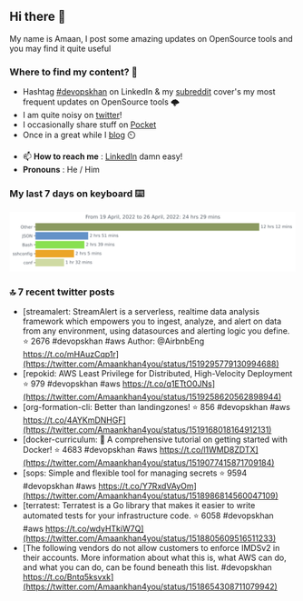 <!--- [![Hits](https://hits.seeyoufarm.com/api/count/incr/badge.svg?url=https%3A%2F%2Fgithub.com%2Fakhan4u%2Fhit-counter&count_bg=%2379C83D&title_bg=%23555555&icon=&icon_color=%23E7E7E7&title=visits&edge_flat=false)](https://hits.seeyoufarm.com) --->

## Hi there 👋

My name is Amaan, I post some amazing updates on OpenSource tools and you may find it quite useful

### Where to find my content? 🤔

* Hashtag [#devopskhan](https://www.linkedin.com/feed/hashtag/devopskhan/) on LinkedIn & my [subreddit](https://www.reddit.com/r/devopskhan/) cover's my most frequent updates on OpenSource tools 🌩️
* I am quite noisy on [twitter](https://twitter.com/Amaankhan4you)!
* I occasionally share stuff on [Pocket](https://getpocket.com/@ej6g8d1dp2829A16a9Tf5d4T6bAMp3d8791rejDe86yem3bm4e14ex4fT4dluk29)
* Once in a great while I [blog](https://linuxparrot.com/) ⏲️


- 📫 **How to reach me** : [LinkedIn](https://www.linkedin.com/in/amaan-khan-linux-ninja) damn easy!
- **Pronouns** : He / Him

### My last 7 days on keyboard ⌨️

<img src="https://github.com/akhan4u/akhan4u/blob/main/images/stat.svg" alt="Amaan's Wakatime Activity!"/>

### 🔝 7 recent twitter posts
<!-- DEVDOJO:START -->
- [streamalert: StreamAlert is a serverless, realtime data analysis framework which empowers you to ingest, analyze, and alert on data from any environment, using datasources and alerting logic you define.
⭐️ 2676
#devopskhan #aws
Author: @AirbnbEng
https://t.co/mHAuzCqp1r](https://twitter.com/Amaankhan4you/status/1519295779130994688)
- [repokid: AWS Least Privilege for Distributed, High-Velocity Deployment
⭐️ 979
#devopskhan #aws
https://t.co/q1ETtO0JNs](https://twitter.com/Amaankhan4you/status/1519258620562898944)
- [org-formation-cli: Better than landingzones!
⭐️ 856
#devopskhan #aws
https://t.co/4AYKmDNHGF](https://twitter.com/Amaankhan4you/status/1519168018164912131)
- [docker-curriculum: :dolphin: A comprehensive tutorial on getting started with Docker!
⭐️ 4683
#devopskhan #aws
https://t.co/l1WMD8ZDTX](https://twitter.com/Amaankhan4you/status/1519077415871709184)
- [sops: Simple and flexible tool for managing secrets
⭐️ 9594
#devopskhan #aws
https://t.co/Y7RxdVAyOm](https://twitter.com/Amaankhan4you/status/1518986814560047109)
- [terratest:  Terratest is a Go library that makes it easier to write automated tests for your infrastructure code.
⭐️ 6058
#devopskhan #aws
https://t.co/wdyHTkiW7Q](https://twitter.com/Amaankhan4you/status/1518805609516511233)
- [The following vendors do not allow customers to enforce IMDSv2 in their accounts. More information about what this is, what AWS can do, and what you can do, can be found beneath this list. #devopskhan https://t.co/Bntq5ksvxk](https://twitter.com/Amaankhan4you/status/1518654308711079942)
<!-- DEVDOJO:END -->

<!-- ![Amaan's GitHub stats](https://github-readme-stats.vercel.app/api?username=akhan4u&count_private=true&show_icons=true&hide=contribs) -->
